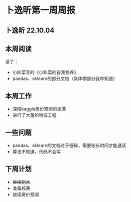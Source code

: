 # 卜逸昕第一周周报

## 卜逸昕 22.10.04

## 本周阅读

读了：

- 小趴菜写的《小趴菜的自我修养》
- pandas、sklearn的部分文档（具体哪部分我咋知道）

## 本周工作

- 深陷kaggle房价预测的泥潭
- 进行了大量的特征工程

## 一些问题

- pandas、sklearn的文档过于细碎，需要较长时间才能通读
- 算法不知道，代码不会写

## 下周计划

- ~~继续划水~~
- 准备校赛
- 继续房价预测
